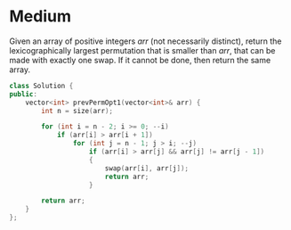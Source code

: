 # Medium

Given an array of positive integers $arr$ (not necessarily distinct), return the lexicographically largest permutation that is smaller than $arr$, that can be made with exactly one swap. If it cannot be done, then return the same array.

```cpp
class Solution {
public:
    vector<int> prevPermOpt1(vector<int>& arr) {
        int n = size(arr);

        for (int i = n - 2; i >= 0; --i)
            if (arr[i] > arr[i + 1])
                for (int j = n - 1; j > i; --j)
                    if (arr[i] > arr[j] && arr[j] != arr[j - 1])
                    {
                        swap(arr[i], arr[j]);
                        return arr;
                    }

        return arr;
    }
};
```

